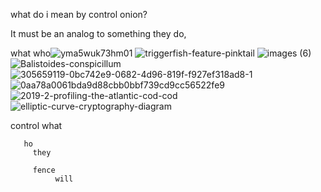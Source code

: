 what do i mean by control onion?

It must be an analog to something they do, 

what who![yma5wuk73hm01](https://github.com/user-attachments/assets/44d485e2-b51e-4e11-8c6a-ba56e321f4d9)
![triggerfish-feature-pinktail](https://github.com/user-attachments/assets/061c0403-d7fb-4f3a-acaf-bd18d598914f)
![images (6)](https://github.com/user-attachments/assets/abc44c4c-36a7-4a67-860c-e540fabef81f)
![Balistoides-conspicillum](https://github.com/user-attachments/assets/17961a7b-02d3-46aa-851d-d98d79912315)
![305659119-0bc742e9-0682-4d96-819f-f927ef318ad8-1](https://github.com/user-attachments/assets/e50bb205-cc4d-4b8d-a606-e6bf9ec5983a)
![0aa78a0061bda9d88cbb0bbf739cd9cc56522fe9](https://github.com/user-attachments/assets/95d43c0b-d4e6-4248-94cc-20832625c007)
![2019-2-profiling-the-atlantic-cod-cod](https://github.com/user-attachments/assets/cb6ca4b5-061a-4752-a903-f337abd92e79)
![elliptic-curve-cryptography-diagram](https://github.com/user-attachments/assets/2397f1de-0750-4e83-9018-b66bf30b455f)

control
       what

       ho
         they 

         fence
              will
